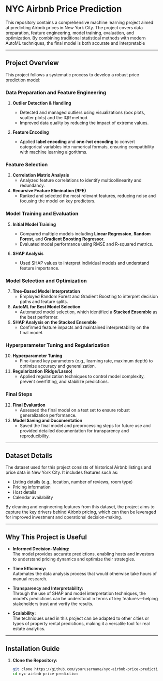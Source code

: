 # NYC Airbnb Price Prediction

This repository contains a comprehensive machine learning project aimed at predicting Airbnb prices in New York City. The project covers data preparation, feature engineering, model training, evaluation, and optimization. By combining traditional statistical methods with modern AutoML techniques, the final model is both accurate and interpretable

---

## Project Overview

This project follows a systematic process to develop a robust price prediction model:

### **Data Preparation and Feature Engineering**

1. **Outlier Detection & Handling**  
   - Detected and managed outliers using visualizations (box plots, scatter plots) and the IQR method.
   - Improved data quality by reducing the impact of extreme values.

2. **Feature Encoding**  
   - Applied **label encoding** and **one-hot encoding** to convert categorical variables into numerical formats, ensuring compatibility with machine learning algorithms.

### **Feature Selection**

3. **Correlation Matrix Analysis**  
   - Analyzed feature correlations to identify multicollinearity and redundancy.
4. **Recursive Feature Elimination (RFE)**  
   - Ranked and selected the most relevant features, reducing noise and focusing the model on key predictors.

### **Model Training and Evaluation**

5. **Initial Model Training**  
   - Compared multiple models including **Linear Regression**, **Random Forest**, and **Gradient Boosting Regressor**.
   - Evaluated model performance using RMSE and R-squared metrics.

6. **SHAP Analysis**  
   - Used SHAP values to interpret individual models and understand feature importance.

### **Model Selection and Optimization**

7. **Tree-Based Model Interpretation**  
   - Employed Random Forest and Gradient Boosting to interpret decision paths and feature splits.
8. **AutoML for Best Model Selection**  
   - Automated model selection, which identified a **Stacked Ensemble** as the best performer.
9. **SHAP Analysis on the Stacked Ensemble**  
   - Confirmed feature impacts and maintained interpretability on the final model.

### **Hyperparameter Tuning and Regularization**

10. **Hyperparameter Tuning**  
    - Fine-tuned key parameters (e.g., learning rate, maximum depth) to optimize accuracy and generalization.
11. **Regularization (Ridge/Lasso)**  
    - Applied regularization techniques to control model complexity, prevent overfitting, and stabilize predictions.

### **Final Steps**

12. **Final Evaluation**  
    - Assessed the final model on a test set to ensure robust generalization performance.
13. **Model Saving and Documentation**  
    - Saved the final model and preprocessing steps for future use and provided detailed documentation for transparency and reproducibility.

---

## Dataset Details

The dataset used for this project consists of historical Airbnb listings and price data in New York City. It includes features such as:
- Listing details (e.g., location, number of reviews, room type)
- Pricing information
- Host details
- Calendar availability

By cleaning and engineering features from this dataset, the project aims to capture the key drivers behind Airbnb pricing, which can then be leveraged for improved investment and operational decision-making.

---

## Why This Project is Useful

- **Informed Decision-Making:**  
  The model provides accurate predictions, enabling hosts and investors to understand pricing dynamics and optimize their strategies.

- **Time Efficiency:**  
  Automates the data analysis process that would otherwise take hours of manual research.

- **Transparency and Interpretability:**  
  Through the use of SHAP and model interpretation techniques, the model’s predictions can be understood in terms of key features—helping stakeholders trust and verify the results.

- **Scalability:**  
  The techniques used in this project can be adapted to other cities or types of property rental predictions, making it a versatile tool for real estate analytics.

---

## Installation Guide

1. **Clone the Repository:**
   ```bash
   git clone https://github.com/yourusername/nyc-airbnb-price-prediction.git
   cd nyc-airbnb-price-prediction
